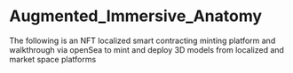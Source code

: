 # Augmented_Immersive_Anatomy
The following is an NFT localized smart contracting minting platform and walkthrough via openSea to mint and deploy 3D models from localized and market space platforms
